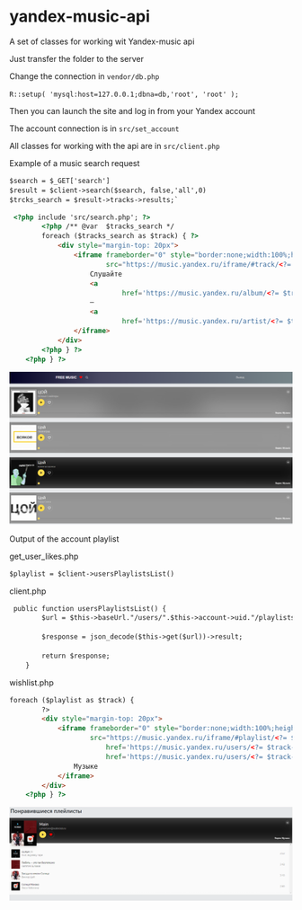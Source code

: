 # yandex-music-api

A set of classes for working wit Yandex-music api

Just transfer the folder to the server


Change the connection in `vendor/db.php`


`R::setup( 'mysql:host=127.0.0.1;dbna=db,'root', 'root' );`

Then you can launch the site and log in from your Yandex account


The account connection is in `src/set_account`

All classes for working with the api are in `src/client.php`

Example of a music search request

```html
$search = $_GET['search']
$result = $client->search($search, false,'all',0)
$trcks_search = $result->tracks->results;`
```

```html
 <?php include 'src/search.php'; ?>
        <?php /** @var  $tracks_search */
        foreach ($tracks_search as $track) { ?>
            <div style="margin-top: 20px">
                <iframe frameborder="0" style="border:none;width:100%;height:180px;" width="100%" height="180"
                        src="https://music.yandex.ru/iframe/#track/<?= $track->id ?>/<?= $track->albums[0]->id ?>">
                    Слушайте
                    <a
                            href='https://music.yandex.ru/album/<?= $track->albums[0]->id ?>/track/<?= $track->id ?>'>ЦОЙ</a>
                    —
                    <a
                            href='https://music.yandex.ru/artist/<?= $track->artists[0]->id ?>'>Ночные Снайперы</a>
                </iframe>
            </div>
        <?php } ?>
    <?php } ?>
```
![alt text](img/result.PNG)

Output of the account playlist


get_user_likes.php


```html
$playlist = $client->usersPlaylistsList()

```
client.php


```html
 public function usersPlaylistsList() {
        $url = $this->baseUrl."/users/".$this->account->uid."/playlists/list";

        $response = json_decode($this->get($url))->result;

        return $response;
    }
```


wishlist.php


```html
foreach ($playlist as $track) {
        ?>
        <div style="margin-top: 20px">
            <iframe frameborder="0" style="border:none;width:100%;height:450px;" width="100%" height="450"
                    src="https://music.yandex.ru/iframe/#playlist/<?= $track->uid ?>/<?= $track->kind ?>">Слушайте <a
                        href='https://music.yandex.ru/users/<?= $track->uid ?>/playlists/<?= $track->kind ?>'>test</a> — <a
                        href='https://music.yandex.ru/users/<?= $track->uid ?>'><?= $_SESSION['logged_user']['email'] ?></a> на Яндекс
                Музыке
            </iframe>
        </div>
    <?php } ?>
```

![alt text](img/result2.PNG)



